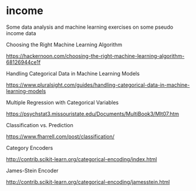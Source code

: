 # income
Some data analysis and machine learning exercises on some pseudo income data

Choosing the Right Machine Learning Algorithm

https://hackernoon.com/choosing-the-right-machine-learning-algorithm-68126944ce1f

Handling Categorical Data in Machine Learning Models

https://www.pluralsight.com/guides/handling-categorical-data-in-machine-learning-models

Multiple Regression with Categorical Variables

https://psychstat3.missouristate.edu/Documents/MultiBook3/Mlt07.htm

Classification vs. Prediction

https://www.fharrell.com/post/classification/

Category Encoders

http://contrib.scikit-learn.org/categorical-encoding/index.html

James-Stein Encoder

http://contrib.scikit-learn.org/categorical-encoding/jamesstein.html
















